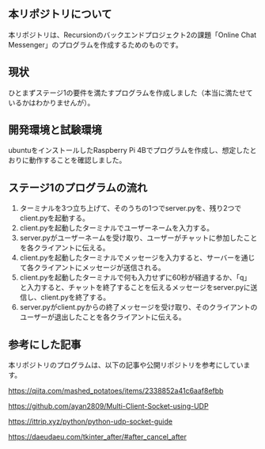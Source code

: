 ## 本リポジトリについて

本リポジトリは、Recursionのバックエンドプロジェクト2の課題「Online Chat Messenger」のプログラムを作成するためのものです。

## 現状

ひとまずステージ1の要件を満たすプログラムを作成しました（本当に満たせているかはわかりませんが）。

## 開発環境と試験環境

ubuntuをインストールしたRaspberry Pi 4Bでプログラムを作成し、想定したとおりに動作することを確認しました。

## ステージ1のプログラムの流れ

1. ターミナルを3つ立ち上げて、そのうちの1つでserver.pyを、残り2つでclient.pyを起動する。
2. client.pyを起動したターミナルでユーザーネームを入力する。
3. server.pyがユーザーネームを受け取り、ユーザーがチャットに参加したことを各クライアントに伝える。
4. client.pyを起動したターミナルでメッセージを入力すると、サーバーを通じて各クライアントにメッセージが送信される。
5. client.pyを起動したターミナルで何も入力せずに60秒が経過するか、「q」と入力すると、チャットを終了することを伝えるメッセージをserver.pyに送信し、client.pyを終了する。
6. server.pyがclient.pyからの終了メッセージを受け取り、そのクライアントのユーザーが退出したことを各クライアントに伝える。

## 参考にした記事

本リポジトリのプログラムは、以下の記事や公開リポジトリを参考にしています。

https://qiita.com/mashed_potatoes/items/2338852a41c6aaf8efbb

https://github.com/ayan2809/Multi-Client-Socket-using-UDP

https://ittrip.xyz/python/python-udp-socket-guide

https://daeudaeu.com/tkinter_after/#after_cancel_after
